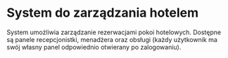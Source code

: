 # System do zarządzania hotelem
 System umożliwia zarządzanie rezerwacjami pokoi hotelowych. Dostępne są panele recepcjonistki, menadżera oraz obsługi (każdy użytkownik ma swój własny panel odpowiednio otwierany po 
 zalogowaniu). 
